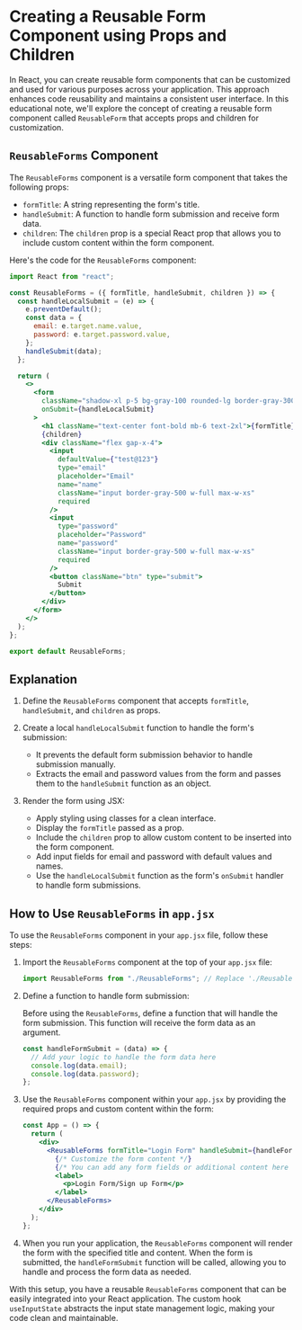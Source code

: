 # Creating a Reusable Form Component using Props and Children

In React, you can create reusable form components that can be customized and used for various purposes across your application. This approach enhances code reusability and maintains a consistent user interface. In this educational note, we'll explore the concept of creating a reusable form component called `ReusableForm` that accepts props and children for customization.

## `ReusableForms` Component

The `ReusableForms` component is a versatile form component that takes the following props:

- `formTitle`: A string representing the form's title.
- `handleSubmit`: A function to handle form submission and receive form data.
- `children`: The `children` prop is a special React prop that allows you to include custom content within the form component.

Here's the code for the `ReusableForms` component:

```jsx
import React from "react";

const ReusableForms = ({ formTitle, handleSubmit, children }) => {
  const handleLocalSubmit = (e) => {
    e.preventDefault();
    const data = {
      email: e.target.name.value,
      password: e.target.password.value,
    };
    handleSubmit(data);
  };

  return (
    <>
      <form
        className="shadow-xl p-5 bg-gray-100 rounded-lg border-gray-300 border-2"
        onSubmit={handleLocalSubmit}
      >
        <h1 className="text-center font-bold mb-6 text-2xl">{formTitle}</h1>
        {children}
        <div className="flex gap-x-4">
          <input
            defaultValue={"test@123"}
            type="email"
            placeholder="Email"
            name="name"
            className="input border-gray-500 w-full max-w-xs"
            required
          />
          <input
            type="password"
            placeholder="Password"
            name="password"
            className="input border-gray-500 w-full max-w-xs"
            required
          />
          <button className="btn" type="submit">
            Submit
          </button>
        </div>
      </form>
    </>
  );
};

export default ReusableForms;
```

## Explanation

1. Define the `ReusableForms` component that accepts `formTitle`, `handleSubmit`, and `children` as props.

2. Create a local `handleLocalSubmit` function to handle the form's submission:

   - It prevents the default form submission behavior to handle submission manually.
   - Extracts the email and password values from the form and passes them to the `handleSubmit` function as an object.

3. Render the form using JSX:
   - Apply styling using classes for a clean interface.
   - Display the `formTitle` passed as a prop.
   - Include the `children` prop to allow custom content to be inserted into the form component.
   - Add input fields for email and password with default values and names.
   - Use the `handleLocalSubmit` function as the form's `onSubmit` handler to handle form submissions.

## How to Use `ReusableForms` in `app.jsx`

To use the `ReusableForms` component in your `app.jsx` file, follow these steps:

1. Import the `ReusableForms` component at the top of your `app.jsx` file:

   ```jsx
   import ReusableForms from "./ReusableForms"; // Replace './ReusableForms' with the correct path
   ```

2. Define a function to handle form submission:

   Before using the `ReusableForms`, define a function that will handle the form submission. This function will receive the form data as an argument.

   ```jsx
   const handleFormSubmit = (data) => {
     // Add your logic to handle the form data here
     console.log(data.email);
     console.log(data.password);
   };
   ```

3. Use the `ReusableForms` component within your `app.jsx` by providing the required props and custom content within the form:

   ```jsx
   const App = () => {
     return (
       <div>
         <ReusableForms formTitle="Login Form" handleSubmit={handleFormSubmit}>
           {/* Customize the form content */}
           {/* You can add any form fields or additional content here */}
           <label>
             <p>Login Form/Sign up Form</p>
           </label>
         </ReusableForms>
       </div>
     );
   };
   ```

4. When you run your application, the `ReusableForms` component will render the form with the specified title and content. When the form is submitted, the `handleFormSubmit` function will be called, allowing you to handle and process the form data as needed.

With this setup, you have a reusable `ReusableForms` component that can be easily integrated into your React application. The custom hook `useInputState` abstracts the input state management logic, making your code clean and maintainable.
